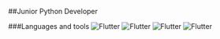 ##Junior Python Developer

###Languages and tools
![Flutter](https://img.shields.io/badge/-Python-090909?style=flat-square&logo=python)
![Flutter](https://img.shields.io/badge/-Flask/Django-090909?style=flat-square&logo=django)
![Flutter](https://img.shields.io/badge/-SQL-090909?style=flat-square&logo=mysql)
![Flutter](https://img.shields.io/badge/-DataScience-090909?style=flat-square&logo=appveyor)


